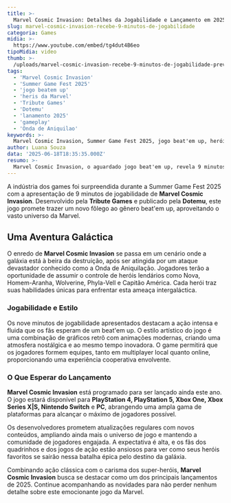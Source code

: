 ```yaml
---
title: >-
  Marvel Cosmic Invasion: Detalhes da Jogabilidade e Lançamento em 2025
slug: marvel-cosmic-invasion-recebe-9-minutos-de-jogabilidade
categoria: Games
midia: >-
  https://www.youtube.com/embed/tg4dut4B6eo
tipoMidia: video
thumb: >-
  /uploads/marvel-cosmic-invasion-recebe-9-minutos-de-jogabilidade-preview.jpg
tags:
  - 'Marvel Cosmic Invasion'
  - 'Summer Game Fest 2025'
  - 'jogo beatem up'
  - 'heris da Marvel'
  - 'Tribute Games'
  - 'Dotemu'
  - 'lanamento 2025'
  - 'gameplay'
  - 'Onda de Aniquilao'
keywords: >-
  Marvel Cosmic Invasion, Summer Game Fest 2025, jogo beat'em up, heróis da Marvel, Tribute Games, Dotemu, lançamento 2025, gameplay, Onda de Aniquilação
author: Luana Souza
data: '2025-06-18T18:35:35.000Z'
resumo: >-
  Marvel Cosmic Invasion, o aguardado jogo beat'em up, revela 9 minutos de gameplay durante a Summer Game Fest 2025. Confira os detalhes dessa emocionante aventura galáctica com os heróis icônicos da Marvel.
---
```


A indústria dos games foi surpreendida durante a Summer Game Fest 2025 com a apresentação de 9 minutos de jogabilidade de **Marvel Cosmic Invasion**. Desenvolvido pela **Tribute Games** e publicado pela **Dotemu**, este jogo promete trazer um novo fôlego ao gênero beat'em up, aproveitando o vasto universo da Marvel. 

## Uma Aventura Galáctica

O enredo de **Marvel Cosmic Invasion** se passa em um cenário onde a galáxia está à beira da destruição, após ser atingida por um ataque devastador conhecido como a Onda de Aniquilação. Jogadores terão a oportunidade de assumir o controle de heróis lendários como Nova, Homem-Aranha, Wolverine, Phyla-Vell e Capitão América. Cada herói traz suas habilidades únicas para enfrentar esta ameaça intergaláctica.

### Jogabilidade e Estilo

Os nove minutos de jogabilidade apresentados destacam a ação intensa e fluida que os fãs esperam de um beat'em up. O estilo artístico do jogo é uma combinação de gráficos retrô com animações modernas, criando uma atmosfera nostálgica e ao mesmo tempo inovadora. O game permitirá que os jogadores formem equipes, tanto em multiplayer local quanto online, proporcionando uma experiência cooperativa envolvente.

### O Que Esperar do Lançamento

**Marvel Cosmic Invasion** está programado para ser lançado ainda este ano. O jogo estará disponível para **PlayStation 4, PlayStation 5, Xbox One, Xbox Series X|S, Nintendo Switch** e **PC**, abrangendo uma ampla gama de plataformas para alcançar o máximo de jogadores possível. 

Os desenvolvedores prometem atualizações regulares com novos conteúdos, ampliando ainda mais o universo de jogo e mantendo a comunidade de jogadores engajada. A expectativa é alta, e os fãs dos quadrinhos e dos jogos de ação estão ansiosos para ver como seus heróis favoritos se sairão nessa batalha épica pelo destino da galáxia.

Combinando ação clássica com o carisma dos super-heróis, **Marvel Cosmic Invasion** busca se destacar como um dos principais lançamentos de 2025. Continue acompanhando as novidades para não perder nenhum detalhe sobre este emocionante jogo da Marvel.